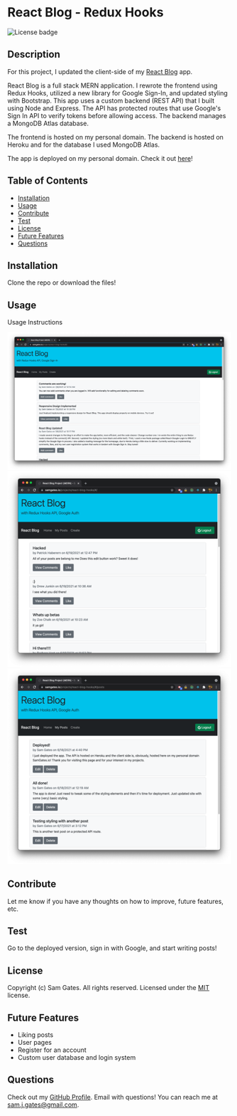 # React Blog - Redux Hooks

![License badge](https://img.shields.io/badge/license-MIT-green)

## Description

For this project, I updated the client-side of my [React Blog](https://github.com/sg0703/React_Blog) app.

React Blog is a full stack MERN application. I rewrote the frontend using Redux Hooks, utilized a new library for Google Sign-In, and updated styling with Bootstrap. This app uses a custom backend (REST API) that I built using Node and Express. The API has protected routes that use Google's Sign In API to verify tokens before allowing access. The backend manages a MongoDB Atlas database.

The frontend is hosted on my personal domain. The backend is hosted on Heroku and for the database I used MongoDB Atlas.

The app is deployed on my personal domain. Check it out [here](https://samgates.io/projects/react-blog-hooks/)!

## Table of Contents

- [Installation](#installation)
- [Usage](#usage)
- [Contribute](#contribute)
- [Test](#test)
- [License](#license)
- [Future Features](#future-features)
- [Questions](#questions)

## Installation

Clone the repo or download the files!

## Usage

Usage Instructions

![Screenshot 1](readme/screen10.png)
![Screenshot 2](readme/screen2.png)
![Screenshot 3](readme/screen3.png)

## Contribute

Let me know if you have any thoughts on how to improve, future features, etc.

## Test

Go to the deployed version, sign in with Google, and start writing posts!

## License

Copyright (c) Sam Gates. All rights reserved.
Licensed under the [MIT](https://opensource.org/licenses/MIT) license.

## Future Features

- Liking posts
- User pages
- Register for an account
- Custom user database and login system

## Questions

Check out my [GitHub Profile](https://github.com/sg0703). Email with questions! You can reach me at sam.j.gates@gmail.com.
